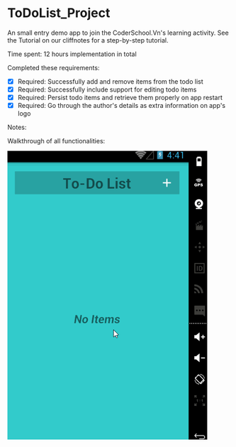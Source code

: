# ToDoList_Project
An small entry demo app to join the CoderSchool.Vn's learning activity. See the Tutorial on our cliffnotes for a step-by-step tutorial.

Time spent: 12 hours implementation in total

Completed these requirements:

 * [x] Required: Successfully add and remove items from the todo list
 * [x] Required: Successfully include support for editing todo items
 * [x] Required: Persist todo items and retrieve them properly on app restart
 * [x] Required: Go through the author's details as extra information on app's logo
 
Notes:

Walkthrough of all functionalities:

![Video Walkthrough](anim_toDoList_project.gif)